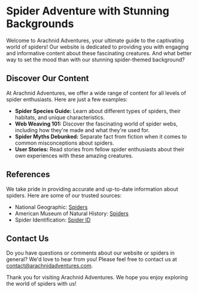<!--font:Poppins-->

# Spider Adventure with Stunning Backgrounds

Welcome to Arachnid Adventures, your ultimate guide to the captivating world of spiders! Our website is dedicated to providing you with engaging and informative content about these fascinating creatures. And what better way to set the mood than with our stunning spider-themed background?

## Discover Our Content

At Arachnid Adventures, we offer a wide range of content for all levels of spider enthusiasts. Here are just a few examples:

- **Spider Species Guide:** Learn about different types of spiders, their habitats, and unique characteristics.
- **Web Weaving 101:** Discover the fascinating world of spider webs, including how they're made and what they're used for.
- **Spider Myths Debunked:** Separate fact from fiction when it comes to common misconceptions about spiders.
- **User Stories:** Read stories from fellow spider enthusiasts about their own experiences with these amazing creatures.

## References

We take pride in providing accurate and up-to-date information about spiders. Here are some of our trusted sources:

- National Geographic: [Spiders](#)
- American Museum of Natural History: [Spiders](#)
- Spider Identification: [Spider ID](#)

## Contact Us

Do you have questions or comments about our website or spiders in general? We'd love to hear from you! Please feel free to contact us at [contact@arachnidadventures.com](mailto:contact@arachnidadventures.com).

Thank you for visiting Arachnid Adventures. We hope you enjoy exploring the world of spiders with us!

<!--

Write me content for website with wallpaper which alt text is:

"A close-up of a spider on a web"

The name/title of the page should not be 1:1 copy of the alt text but rather a real content of the website which is using this wallpaper.

- Use markdown format 
- Start with heading
- Heading should be short and concise
- The content should look like a real website 
- The website should not be about the wallpaper, wallpaper is just a related background
- Heading should be contain work "wallpaper" or "background"
- Include real sections like references, contact, user stories, etc. use things relevant to the page purpose.
- Feel free to use structure like headings, bullets, numbering, blockquotes, paragraphs, horizontal lines, etc.
- You can use formatting like bold or _italic_
- You can include UTF-8 emojis
- Links should be only #hash anchors (and you can refer to the document itself)
- Do not include images


---


# "Arachnid Adventures" Wallpaper Background for Your Desktop

Welcome to Arachnid Adventures, your go-to source for all things spider-related! Our website is dedicated to educating and entertaining spider enthusiasts of all levels, from beginners to seasoned arachnologists. 

Our wallpaper background features a stunning close-up of a spider on its web, showcasing the intricate beauty and complexity of these amazing creatures. But that's just the beginning of the adventure!

## Explore Our Content

At Arachnid Adventures, we offer a wide range of content to satisfy your curiosity about spiders. Here are just a few examples:

- **Spider Species Guide:** Learn about different types of spiders, their habitats, and unique characteristics.
- **Web Weaving 101:** Discover the fascinating world of spider webs, including how they're made and what they're used for.
- **Spider Myths Debunked:** Separate fact from fiction when it comes to common misconceptions about spiders.
- **User Stories:** Read stories from fellow spider enthusiasts about their own experiences with these fascinating creatures.

## References

We take pride in providing accurate and up-to-date information about spiders. Here are some of our trusted sources:

- National Geographic: [Spiders](#)
- American Museum of Natural History: [Spiders](#)
- Spider Identification: [Spider ID](#)

## Contact Us

Do you have questions or comments about our website or spiders in general? We'd love to hear from you! Please feel free to contact us at [contact@arachnidadventures.com](mailto:contact@arachnidadventures.com).

Thank you for visiting Arachnid Adventures. We hope you enjoy your spider-filled journey with us!


---


Heading should not include word "wallpaper". The website should not be about the wallpaper itself, wallpaper is just a related background, rewrite whole content.


---


# "Arachnid Adventures" - Explore the World of Spiders with Our Stunning Background

Welcome to Arachnid Adventures, your ultimate guide to the captivating world of spiders! Our website is dedicated to providing you with engaging and informative content about these fascinating creatures. And what better way to set the mood than with our stunning spider-themed background?

## Discover Our Content

At Arachnid Adventures, we offer a wide range of content for all levels of spider enthusiasts. Here are just a few examples:

- **Spider Species Guide:** Learn about different types of spiders, their habitats, and unique characteristics.
- **Web Weaving 101:** Discover the fascinating world of spider webs, including how they're made and what they're used for.
- **Spider Myths Debunked:** Separate fact from fiction when it comes to common misconceptions about spiders.
- **User Stories:** Read stories from fellow spider enthusiasts about their own experiences with these amazing creatures.

## References

We take pride in providing accurate and up-to-date information about spiders. Here are some of our trusted sources:

- National Geographic: [Spiders](#)
- American Museum of Natural History: [Spiders](#)
- Spider Identification: [Spider ID](#)

## Contact Us

Do you have questions or comments about our website or spiders in general? We'd love to hear from you! Please feel free to contact us at [contact@arachnidadventures.com](mailto:contact@arachnidadventures.com).

Thank you for visiting Arachnid Adventures. We hope you enjoy exploring the world of spiders with us!


---


Write me a Google font which is best fitting for the website.

Pick from the list:
- Lobster
- Poppins
- Montserrat
- Open Sans
- Roboto
- Exo 2
- Cinzel
- IBM Plex Sans
- Creepster
- Alegreya
- Cabin
- Playfair Display
- Raleway
- Cormorant Garamond
- Inter
- Dancing Script
- Futura
- Lato
- Cinzel Decorative
- Orbitron
- Great Vibes
- Barlow Condensed


Write just the font name nothing else.


---


Poppins

-->
